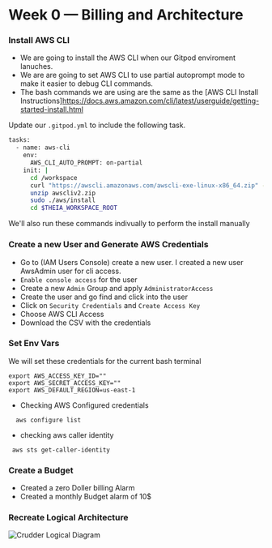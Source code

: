 # Week 0 — Billing and Architecture

### Install AWS CLI

- We are going to install the AWS CLI when our Gitpod enviroment lanuches.
- We are are going to set AWS CLI to use partial autoprompt mode to make it easier to debug CLI commands.
- The bash commands we are using are the same as the [AWS CLI Install Instructions]https://docs.aws.amazon.com/cli/latest/userguide/getting-started-install.html


Update our `.gitpod.yml` to include the following task.

```sh
tasks:
  - name: aws-cli
    env:
      AWS_CLI_AUTO_PROMPT: on-partial
    init: |
      cd /workspace
      curl "https://awscli.amazonaws.com/awscli-exe-linux-x86_64.zip" -o "awscliv2.zip"
      unzip awscliv2.zip
      sudo ./aws/install
      cd $THEIA_WORKSPACE_ROOT
```

We'll also run these commands indivually to perform the install manually



### Create a new User and Generate AWS Credentials

- Go to (IAM Users Console) create a new user. I created a new user AwsAdmin user for cli access.
- `Enable console access` for the user
- Create a new `Admin` Group and apply `AdministratorAccess`
- Create the user and go find and click into the user
- Click on `Security Credentials` and `Create Access Key`
- Choose AWS CLI Access
- Download the CSV with the credentials

### Set Env Vars

We will set these credentials for the current bash terminal
```
export AWS_ACCESS_KEY_ID=""
export AWS_SECRET_ACCESS_KEY=""
export AWS_DEFAULT_REGION=us-east-1
```

- Checking AWS Configured credentials
```
  aws configure list
```
  
- checking aws caller identity
 ``` 
  aws sts get-caller-identity
 ```

### Create a Budget
- Created a zero Doller billing Alarm
- Created a monthly Budget alarm of 10$



### Recreate Logical Architecture

![Crudder Logical Diagram](https://github.com/tkirar/aws-bootcamp-cruddur-2023-tk/assets/69767391/930db12d-6261-43e0-a005-f2c010546c14)




  

  
